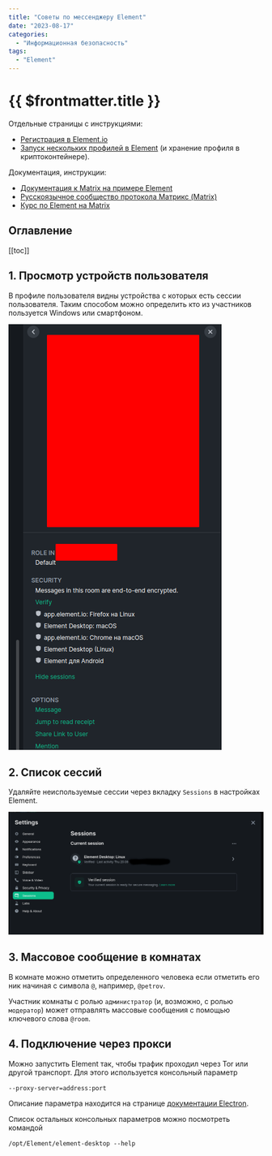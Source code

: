 ```yaml
---
title: "Советы по мессенджеру Element"
date: "2023-08-17"
categories:
  - "Информационная безопасность"
tags:
  - "Element"
---
```


# {{ $frontmatter.title }}

Отдельные страницы с инструкциями:

* [Регистрация в Element.io](регистрация-в-element-io.md)
* [Запуск нескольких профилей в Element](element-profiles.md) (и хранение профиля в криптоконтейнере).

Документация, инструкции:

* [Документация к Matrix на примере Element](https://matrix.org/docs/chat_basics/matrix-for-im/)
* [Русскоязычное сообщество протокола Матрикс (Matrix)](https://ru-matrix.org/wiki/Главная)
* [Курс по Element на Matrix](https://www.youtube.com/watch?v=eS54NhMrxzs&list=PLeDR6lYFEHWG_trdDtfY8A9JiNRpmUDd7&pp=iAQB)

## Оглавление

[[toc]]

## 1. Просмотр устройств пользователя

В профиле пользователя видны устройства с которых есть сессии пользователя. Таким способом можно определить кто из участников пользуется Windows или смартфоном.

![](images/elemnt-advices-01.png)

## 2. Список сессий

Удаляйте неиспользуемые сессии через вкладку `Sessions` в настройках Element.

![](images/elemnt-advices-02.png)

## 3. Массовое сообщение в комнатах

В комнате можно отметить определенного человека если отметить его ник начиная с символа `@`, например, `@petrov`.

Участник комнаты с ролью `администратор` (и, возможно, с ролью `модератор`) может отправлять массовые сообщения с помощью ключевого слова `@room`.

## 4. Подключение через прокси

Можно запустить Element так, чтобы трафик проходил через Tor или другой транспорт. Для этого используется консольный параметр

```
--proxy-server=address:port
```

Описание параметра находится на странице [документации Electron](https://www.electronjs.org/docs/latest/api/command-line-switches).

Список остальных консольных параметров можно посмотреть командой

```
/opt/Element/element-desktop --help
```

